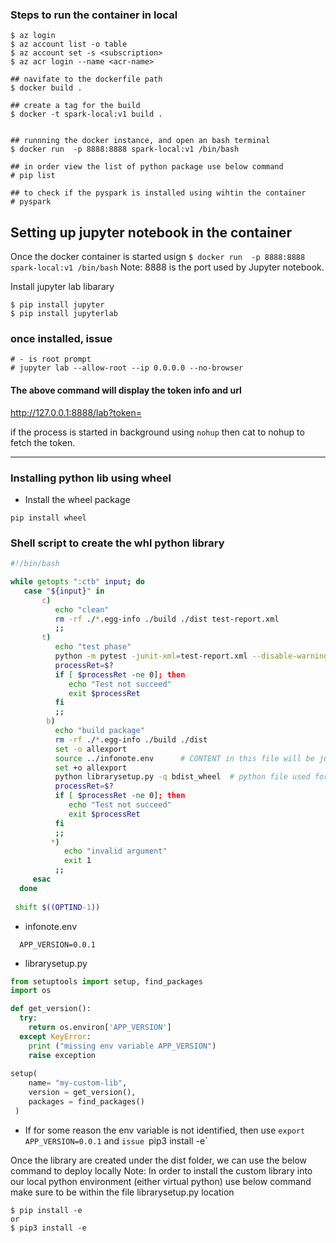 ### Steps to run the container in local

```
$ az login 
$ az account list -o table
$ az account set -s <subscription>
$ az acr login --name <acr-name>

## navifate to the dockerfile path
$ docker build .

## create a tag for the build
$ docker -t spark-local:v1 build .


## runnning the docker instance, and open an bash terminal
$ docker run  -p 8888:8888 spark-local:v1 /bin/bash

## in order view the list of python package use below command
# pip list

## to check if the pyspark is installed using wihtin the container
# pyspark
```

## Setting up jupyter notebook in the container
Once the docker container is started usign `$ docker run  -p 8888:8888 spark-local:v1 /bin/bash`
Note: 8888 is the port used by Jupyter notebook.

Install jupyter lab libarary
```
$ pip install jupyter
$ pip install jupyterlab
```

### once installed, issue 
```
# - is root prompt
# jupyter lab --allow-root --ip 0.0.0.0 --no-browser
```
#### The above command will display the token info and url 
http://127.0.0.1:8888/lab?token=<token-for-continer>

if the process is started in background using `nohup` then cat to nohup to fetch the token.

-------

### Installing python lib using wheel
 - Install the wheel package
```
pip install wheel
```

### Shell script to create the whl python library

```sh
#!/bin/bash

while getopts ":ctb" input; do
   case "${input}" in 
       c)
          echo "clean"
          rm -rf ./*.egg-info ./build ./dist test-report.xml
          ;;
       t)
          echo "test phase"
          python -m pytest -junit-xml=test-report.xml --disable-warnings
          processRet=$?
          if [ $processRet -ne 0]; then
             echo "Test not succeed"
             exit $processRet
          fi
          ;;
        b)
          echo "build package"
          rm -rf ./*.egg-info ./build ./dist
          set -o allexport
          source ../infonote.env      # CONTENT in this file will be just APP_VERSION=0.0.1
          set +o allexport
          python librarysetup.py -q bdist_wheel  # python file used for building python library
          processRet=$?
          if [ $processRet -ne 0]; then
             echo "Test not succeed"
             exit $processRet
          fi
          ;;
         *)
            echo "invalid argument"
            exit 1
          ;;
     esac
  done
 
 shift $((OPTIND-1))
```
- infonote.env
```
  APP_VERSION=0.0.1
```

- librarysetup.py
```py
from setuptools import setup, find_packages
import os

def get_version():
  try:
    return os.environ['APP_VERSION']
  except KeyError:
    print ("missing env variable APP_VERSION")
    raise exception
    
setup(
    name= "my-custom-lib",
    version = get_version(),
    packages = find_packages()
 )
```

- If for some reason the env variable is not identified, then use `export APP_VERSION=0.0.1` and `issue `pip3 install -e`

Once the library are created under the dist folder, we can use the below command to deploy locally
Note: In order to install the custom library into our local python environment (either virtual python) use below command
make sure to be within the file librarysetup.py location
```
$ pip install -e
or 
$ pip3 install -e
```
